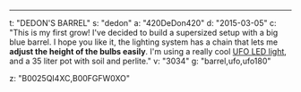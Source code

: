 ---
t: "DEDON'S BARREL"
s: "dedon"
a: "420DeDon420"
d: "2015-03-05"
c: "This is my first grow! I've decided to build a supersized setup with a big blue barrel. I hope you like it, the lighting system has a chain that lets me <strong>adjust the height of the bulbs easily</strong>. I'm using a really cool <a href='https://amzn.to/36NO5zr'>UFO LED light</a>, and a 35 liter pot with soil and perlite."
v: "3034"
g: "barrel,ufo,ufo180"

z: "B0025QI4XC,B00FGFW0XO"
